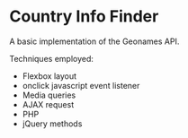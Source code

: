 # Country Info Finder

A basic implementation of the Geonames API.

Techniques employed:

- Flexbox layout
- onclick javascript event listener
- Media queries
- AJAX request
- PHP
- jQuery methods
